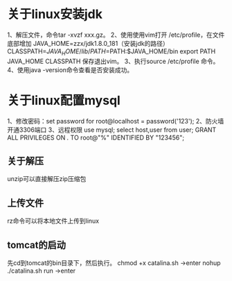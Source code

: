 # 关于linux安装jdk
1、解压文件，命令tar -xvzf xxx.gz。
2、使用使用vim打开 /etc/profile，在文件底部增加
JAVA_HOME=zzx/jdk1.8.0_181（安装jdk的路径）
CLASSPATH=$JAVA_HOME/lib/
PATH=$PATH:$JAVA_HOME/bin
export PATH JAVA_HOME CLASSPATH
保存退出vim。
3、执行source /etc/profile 命令。
4、使用java -version命令查看是否安装成功。

# 关于linux配置mysql
1、修改密码：set password for root@localhost = password('123');
2、防火墙开通3306端口
3、远程权限
 use mysql;
 select host,user from user;
 GRANT ALL PRIVILEGES ON *.* TO root@"%" IDENTIFIED BY "123456";
 
 ## 关于解压
 unzip可以直接解压zip压缩包
 
 ## 上传文件
 rz命令可以将本地文件上传到linux
 
 ## tomcat的启动
 先cd到tomcat的bin目录下，然后执行。
 chmod +x catalina.sh ->enter
 nohup ./catalina.sh run ->enter